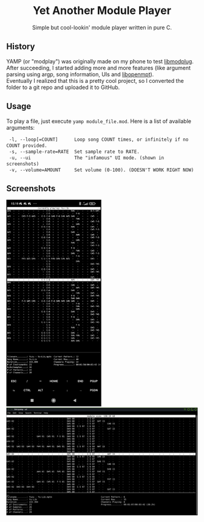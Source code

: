 <div align="center">

# Yet Another Module Player
Simple but cool-lookin' module player written in pure C.

</div>

## History
YAMP (or "modplay") was originally made on my phone to test [libmodplug](https://github.com/Konstanty/libmodplug).  
After succeeding, I started adding more and more features (like argument parsing using argp, song information, UIs and [libopenmpt](https://lib.openmpt.org/libopenmpt/)).  
Eventually I realized that this is a pretty cool project, so I converted the folder to a git repo and uploaded it to GitHub.

## Usage
To play a file, just execute `yamp module_file.mod`.
Here is a list of available arguments:
```
 -l, --loop[=COUNT]      Loop song COUNT times, or infinitely if no COUNT provided.
 -s, --sample-rate=RATE  Set sample rate to RATE.
 -u, --ui                The "infamous" UI mode. (shown in screenshots)
 -v, --volume=AMOUNT     Set volume (0-100). (DOESN'T WORK RIGHT NOW)
```

## Screenshots
<img
    src = 'doc/images/screenshot_termux.png'
    width = 250
/>
<img
    src = 'doc/images/screenshot_pc.png'
    width = 512
/>
<br>
